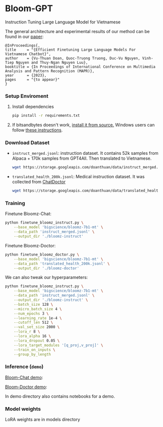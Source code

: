 # Bloom-GPT
Instruction Tuning Large Language Model for Vietnamese


The general architecture and experimental results of our method can be found in our [paper](https://arxiv.org/abs/2309.04646):

    @InProceedings{,
    title     = "{Efficient Finetuning Large Language Models For Vietnamese Chatbot}",
    author    = {Vu-Thuan Doan, Quoc-Truong Truong, Duc-Vu Nguyen, Vinh-Tiep Nguyen and Thuy-Ngan Nguyen Luu},
    booktitle = {In Proceedings of International Conference on Multimedia Analysis and Pattern Recognition (MAPR)},
    year      = {2023},
    pages     = "{to appear}"
    }

### Setup Enviroment

1. Install dependencies

   ```bash
   pip install -r requirements.txt
   ```

1. If bitsandbytes doesn't work, [install it from source.](https://github.com/TimDettmers/bitsandbytes/blob/main/compile_from_source.md) Windows users can follow [these instructions](https://github.com/tloen/alpaca-lora/issues/17).

### Download Dataset

- `instruct_merged.jsonl`: instruction dataset. It contains 52k samples from Alpaca + 170k samples from GPT4All. Then translated to Vietnamese.

   ```bash
   wget https://storage.googleapis.com/doanthuan/data/instruct_merged.jsonl
   ```

- `translated_health_200k.jsonl`: Medical instruction dataset. It was collected from [ChatDoctor](https://github.com/Kent0n-Li/ChatDoctor)

   ```bash
   wget https://storage.googleapis.com/doanthuan/data/translated_health_200k.jsonl
   ```


### Training

Finetune Bloomz-Chat:

```bash
python finetune_bloomz_instruct.py \
    --base_model 'bigscience/bloomz-7b1-mt' \
    --data_path 'instruct_merged.jsonl' \
    --output_dir './bloomz-instruct'
```

Finetune Bloomz-Doctor:

```bash
python finetune_bloomz_doctor.py \
    --base_model 'bigscience/bloomz-7b1-mt' \
    --data_path 'translated_health_200k.jsonl' \
    --output_dir './bloomz-doctor'
```

We can also tweak our hyperparameters:

```bash
python finetune_bloomz_instruct.py \
    --base_model 'bigscience/bloomz-7b1-mt' \
    --data_path 'instruct_merged.jsonl' \
    --output_dir './bloomz-instruct' \
    --batch_size 128 \
    --micro_batch_size 4 \
    --num_epochs 3 \
    --learning_rate 1e-4 \
    --cutoff_len 512 \
    --val_set_size 2000 \
    --lora_r 8 \
    --lora_alpha 16 \
    --lora_dropout 0.05 \
    --lora_target_modules '[q_proj,v_proj]' \
    --train_on_inputs \
    --group_by_length
```

### Inference (`demo`)

[Bloom-Chat demo](https://colab.research.google.com/drive/1MWQsvbanEwt6z4BLFq_BkYdM1WC6pEwA?usp=sharing):

[Bloom-Doctor demo](https://colab.research.google.com/drive/1kiqlFQToWO40L4lGqM8i4UQsHZIJzaPt?usp=sharing):


In demo directory also contains notebooks for a demo.

### Model weights

LoRA weights are in models directory